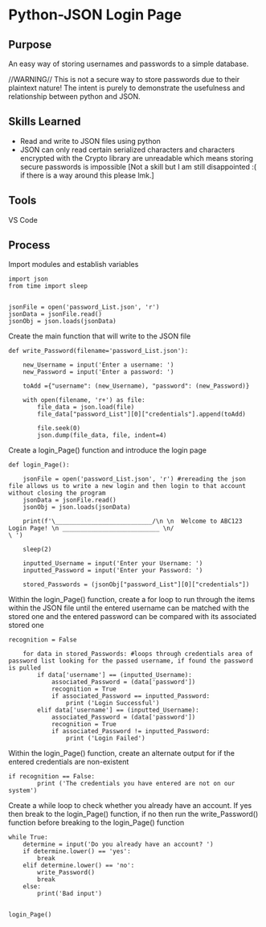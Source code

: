 # Python-JSON Login Page

## Purpose

An easy way of storing usernames and passwords to a simple database.
<p>//WARNING// This is not a secure way to store passwords due to their plaintext nature! The intent is purely to demonstrate the usefulness and relationship between python and JSON.</p>

## Skills Learned

- Read and write to JSON files using python
- JSON can only read certain serialized characters and characters encrypted with the Crypto library are unreadable which means storing secure passwords is impossible [Not a skill but I am still disappointed :( if there is a way around this please lmk.] 

## Tools

VS Code

## Process

Import modules and establish variables

```
import json
from time import sleep


jsonFile = open('password_List.json', 'r')
jsonData = jsonFile.read()
jsonObj = json.loads(jsonData)
```

Create the main function that will write to the JSON file

```
def write_Password(filename='password_List.json'):
    
    new_Username = input('Enter a username: ')
    new_Password = input('Enter a password: ')

    toAdd ={"username": (new_Username), "password": (new_Password)}

    with open(filename, 'r+') as file: 
        file_data = json.load(file)
        file_data["password_List"][0]["credentials"].append(toAdd)

        file.seek(0)
        json.dump(file_data, file, indent=4)
```

Create a login_Page() function and introduce the login page

```
def login_Page():
    
    jsonFile = open('password_List.json', 'r') #rereading the json file allows us to write a new login and then login to that account without closing the program
    jsonData = jsonFile.read()
    jsonObj = json.loads(jsonData)
    
    print(f'\___________________________/\n \n  Welcome to ABC123 Login Page! \n ___________________________ \n/                           \ ')

    sleep(2)

    inputted_Username = input('Enter your Username: ')
    inputted_Password = input('Enter your Password: ')

    stored_Passwords = (jsonObj["password_List"][0]["credentials"])
```

Within the login_Page() function, create a for loop to run through the items within the JSON file until the entered username can be matched with the stored one and the entered password can be compared with its associated stored one

```
recognition = False

    for data in stored_Passwords: #loops through credentials area of password list looking for the passed username, if found the password is pulled
        if data['username'] == (inputted_Username):
            associated_Password = (data['password'])
            recognition = True
            if associated_Password == inputted_Password:
                print ('Login Successful')
        elif data['username'] == (inputted_Username):
            associated_Password = (data['password'])
            recognition = True
            if associated_Password != inputted_Password:
                print ('Login Failed')
```

Within the login_Page() function, create an alternate output for if the entered credentials are non-existent

```
if recognition == False:
        print ('The credentials you have entered are not on our system')
```

Create a while loop to check whether you already have an account. If yes then break to the login_Page() function, if no then run the write_Password() function before breaking to the login_Page() function

```
while True:
    determine = input('Do you already have an account? ')
    if determine.lower() == 'yes':
        break
    elif determine.lower() == 'no':
        write_Password()
        break
    else:
        print('Bad input')
        

login_Page()
```
